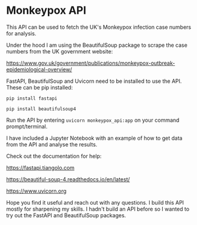 # Monkeypox API 

This API can be used to fetch the UK's Monkeypox infection case numbers for analysis.

Under the hood I am using the BeautifulSoup package to scrape the case numbers from the UK government website:

https://www.gov.uk/government/publications/monkeypox-outbreak-epidemiological-overview/

FastAPI, BeautifulSoup and Uvicorn need to be installed to use the API. These can be pip installed:

```
pip install fastapi

pip install beautifulsoup4
```

Run the API by entering `uvicorn monkeypox_api:app` on your command prompt/terminal.

I have included a Jupyter Notebook with an example of how to get data from the API and analyse the results. 

Check out the documentation for help:

https://fastapi.tiangolo.com

https://beautiful-soup-4.readthedocs.io/en/latest/

https://www.uvicorn.org

Hope you find it useful and reach out with any questions. I build this API mostly for sharpening my skills. I hadn't build an API before so I wanted to try out the FastAPI and BeautifulSoup packages.
